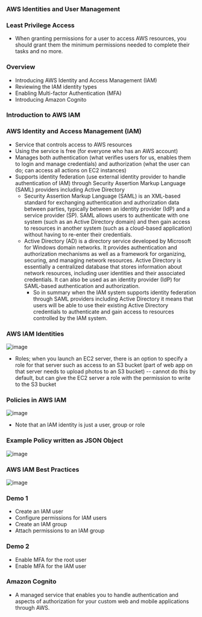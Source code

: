 ### AWS Identities and User Management

### Least Privilege Access

* When granting permissions for a user to access AWS resources, you should grant them the minimum permissions needed to complete their tasks and no more.

### Overview

* Introducing AWS Identity and Access Management (IAM)
* Reviewing the IAM identity types
* Enabling Multi-factor Authentication (MFA)
* Introducing Amazon Cognito

### Introduction to AWS IAM

### AWS Identity and Access Management (IAM)

* Service that controls access to AWS resources
* Using the service is free (for everyone who has an AWS account)
* Manages both authentication (what verifies users for us, enables them to login and manage credentials) and authorization (what the user can do; can access all actions on EC2 instances)
* Supports identity federation (use external identity provider to handle authentication of IAM) through Security Assertion Markup Language (SAML) providers including Active Directory
    * Security Assertion Markup Language (SAML) is an XML-based standard for exchanging authentication and authorization data between parties, typically between an identity provider (IdP) and a service provider (SP). SAML allows users to authenticate with one system (such as an Active Directory domain) and then gain access to resources in another system (such as a cloud-based application) without having to re-enter their credentials.
    * Active Directory (AD) is a directory service developed by Microsoft for Windows domain networks. It provides authentication and authorization mechanisms as well as a framework for organizing, securing, and managing network resources. Active Directory is essentially a centralized database that stores information about network resources, including user identities and their associated credentials. It can also be used as an identity provider (IdP) for SAML-based authentication and authorization.
       * So in summary when the IAM system supports identity federation through SAML providers including Active Directory it means that users will be able to use their existing Active Directory credentials to authenticate and gain access to resources controlled by the IAM system.

### AWS IAM Identities

![image](https://user-images.githubusercontent.com/114364831/214150754-82d6dff7-8ba3-4941-99de-bb7fe5fdfd15.png)

* Roles; when you launch an EC2 server, there is an option to specify a role for that server such as access to an S3 bucket (part of web app on that server needs to upload photos to an S3 bucket) -- cannot do this by default, but can give the EC2 server a role with the permission to write to the S3 bucket

### Policies in AWS IAM

![image](https://user-images.githubusercontent.com/114364831/214152148-cc913f6a-d5b1-48dc-b8b2-5256d1648876.png)

* Note that an IAM identity is just a user, group or role

### Example Policy written as JSON Object

![image](https://user-images.githubusercontent.com/114364831/214152751-77a94911-1ee2-4a04-9520-72377c50697b.png)

### AWS IAM Best Practices

![image](https://user-images.githubusercontent.com/114364831/214152975-b0c4ffd9-e45a-4a63-9179-2eee720b6e85.png)

### Demo 1

* Create an IAM user
* Configure permissions for IAM users
* Create an IAM group
* Attach permissions to an IAM group

### Demo 2

* Enable MFA for the root user
* Enable MFA for the IAM user

### Amazon Cognito   

* A managed service that enables you to handle authentication and aspects of authorization for your custom web and mobile applications through AWS.

